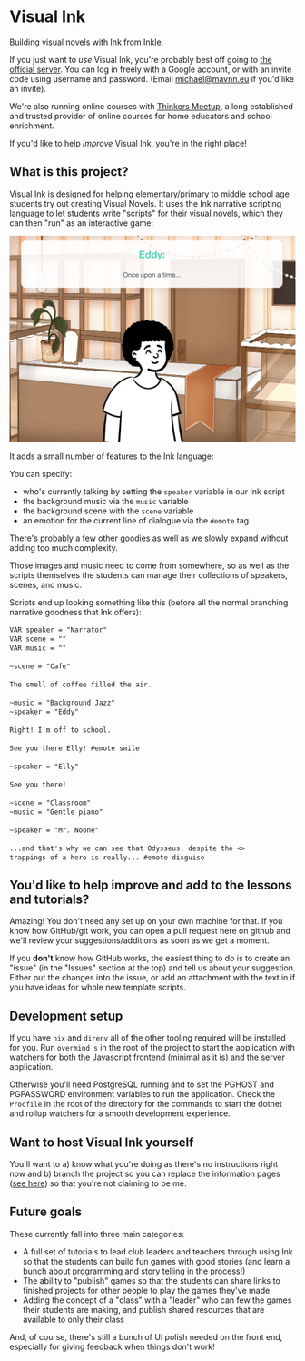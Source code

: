 # Visual Ink

Building visual novels with Ink from Inkle.

If you just want to _use_ Visual Ink, you're probably best off going to [the official server](https://visualink.mavnn.eu/). You can log in freely with a Google account, or with an invite code using username and password. (Email michael@mavnn.eu if you'd like an invite).

We're also running online courses with [Thinkers Meetup](https://www.thinkersmeetup.com/service-page/coding-games-with-a-story-ages-9-13), a long established and trusted provider of online courses for home educators and school enrichment.

If you'd like to help _improve_ Visual Ink, you're in the right place!

## What is this project?

Visual Ink is designed for helping elementary/primary to middle school age students try out creating Visual Novels. It uses the Ink narrative scripting language to let students write "scripts" for their visual novels, which they can then "run" as an interactive game:

![Example screen shot](./wwwroot/example.png)

It adds a small number of features to the Ink language:

You can specify:
- who's currently talking by setting the `speaker` variable in our Ink script
- the background music via the `music` variable
- the background scene with the `scene` variable
- an emotion for the current line of dialogue via the `#emote` tag

There's probably a few other goodies as well as we slowly expand without adding too much complexity.

Those images and music need to come from somewhere, so as well as the scripts themselves the students
can manage their collections of speakers, scenes, and music.

Scripts end up looking something like this (before all the normal branching narrative goodness that Ink offers):

```
VAR speaker = "Narrator"
VAR scene = ""
VAR music = ""

~scene = "Cafe"

The smell of coffee filled the air.

~music = "Background Jazz"
~speaker = "Eddy"

Right! I'm off to school.

See you there Elly! #emote smile

~speaker = "Elly"

See you there!

~scene = "Classroom"
~music = "Gentle piano"

~speaker = "Mr. Noone"

...and that's why we can see that Odysseus, despite the <>
trappings of a hero is really... #emote disguise
```

## You'd like to help improve and add to the lessons and tutorials?

Amazing! You don't need any set up on your own machine for that. If you know how GitHub/git work, you can open a pull request here on github and we'll review your suggestions/additions as soon as we get a moment.

If you **don't** know how GitHub works, the easiest thing to do is to create an "issue" (in the "Issues" section at the top) and tell us about your suggestion. Either put the changes into the issue, or add an attachment with the text in if you have ideas for whole new template scripts.

## Development setup

If you have  `nix` and `direnv` all of the other tooling required will be installed for you. Run
`overmind s` in the root of the project to start the application with watchers for both the Javascript
frontend (minimal as it is) and the server application.

Otherwise you'll need PostgreSQL running and to set the PGHOST and PGPASSWORD environment variables
to run the application. Check the `Procfile` in the root of the directory for the commands to start
the dotnet and rollup watchers for a smooth development experience.

## Want to host Visual Ink yourself

You'll want to a) know what you're doing as there's no instructions right now and b) branch the project so you can replace the information pages ([see here](./content/infoPages/)) so that you're not claiming to be me.

## Future goals

These currently fall into three main categories:

- A full set of tutorials to lead club leaders and teachers through using Ink so that the students can build fun games with good stories (and learn a bunch about programming and story telling in the process!)
- The ability to "publish" games so that the students can share links to finished projects for other people to play the games they've made
- Adding the concept of a "class" with a "leader" who can few the games their students are making, and publish shared resources that are available to only their class

And, of course, there's still a bunch of UI polish needed on the front end, especially for giving feedback when things don't work!
